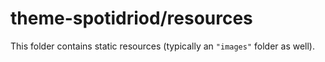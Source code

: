 # theme-spotidriod/resources

This folder contains static resources (typically an `"images"` folder as well).
